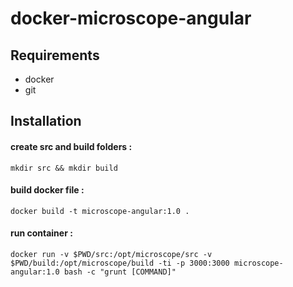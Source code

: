 # docker-microscope-angular

Requirements
------------
* docker
* git

Installation
--------------------

#### create src and build folders : 

	mkdir src && mkdir build

#### build docker file : 

	docker build -t microscope-angular:1.0 .

#### run container : 

	docker run -v $PWD/src:/opt/microscope/src -v $PWD/build:/opt/microscope/build -ti -p 3000:3000 microscope-angular:1.0 bash -c "grunt [COMMAND]"
